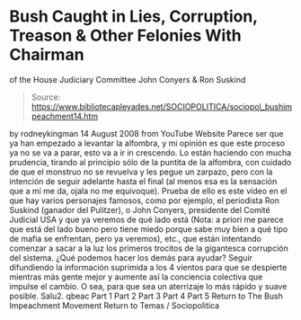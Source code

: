 # Bush Caught in Lies, Corruption, Treason & Other Felonies With Chairman 
of the House Judiciary Committee John Conyers & Ron Suskind

> Source: https://www.bibliotecapleyades.net/SOCIOPOLITICA/sociopol_bushimpeachment14.htm

by rodneykingman 14 August 2008
from YouTube Website
Parece ser que ya han empezado a levantar la alfombra, y mi opinión es que este proceso ya no se va a parar, esto va a ir in crescendo. Lo están haciendo con mucha prudencia, tirando al principio sólo de la puntita de la alfombra, con cuidado de que el monstruo no se revuelva y les pegue un zarpazo, pero con la intención de seguir adelante hasta el final (al menos esa es la sensación que a mí me da, ojala no me equivoque). Prueba de ello es este vídeo en el que hay varios personajes famosos, como por ejemplo, el periodista Ron Suskind (ganador del Pulitzer), o John Conyers, presidente del Comité Judicial USA y que ya veremos de qué lado está (Nota: a priori me parece que está del lado bueno pero tiene miedo porque sabe muy bien a qué tipo de mafia se enfrentan, pero ya veremos), etc., que están intentando comenzar a sacar a la luz los primeros trocitos de la gigantesca corrupción del sistema. ¿Qué podemos hacer los demás para ayudar? Seguir difundiendo la información suprimida a los 4 vientos para que se despierte mientras más gente mejor y aumente así la conciencia colectiva que impulse el cambio. O sea, para que sea un aterrizaje lo más rápido y suave posible.
Salu2. qbeac
Part 1
Part 2
Part 3
Part 4
Part 5
Return to The Bush Impeachment Movement
Return to Temas / Sociopolitica
